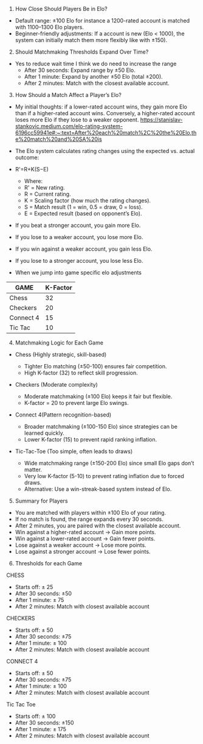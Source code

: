 1. How Close Should Players Be in Elo?
- Default range: ±100 Elo for instance a 1200-rated account is matched with 1100–1300 Elo players.
- Beginner-friendly adjustments: If a account is new (Elo < 1000), the system can initially match them more flexibly like with ±150).

2. Should Matchmaking Thresholds Expand Over Time?
- Yes to reduce wait time I think we do need to increase the range
  - After 30 seconds: Expand range by ±50 Elo.
  - After 1 minute: Expand by another ±50 Elo (total ±200).
  - After 2 minutes: Match with the closest available account.

3. How Should a Match Affect a Player’s Elo?
- My initial thoughts: if a lower-rated account wins, they gain more Elo than if a higher-rated account wins. Conversely, a higher-rated account loses more Elo if they lose to a weaker opponent.
  https://stanislav-stankovic.medium.com/elo-rating-system-6196cc59941e#:~:text=After%20each%20match%2C%20the%20Elo,the%20match%20and%20SA%20is
- The Elo system calculates rating changes using the expected vs. actual outcome:
- R'=R+K(S−E)
  - Where:
  - R' = New rating. 
  - R = Current rating. 
  - K = Scaling factor (how much the rating changes). 
  - S = Match result (1 = win, 0.5 = draw, 0 = loss). 
  - E = Expected result (based on opponent’s Elo).

- If you beat a stronger account, you gain more Elo. 
- If you lose to a weaker account, you lose more Elo. 
- If you win against a weaker account, you gain less Elo. 
- If you lose to a stronger account, you lose less Elo.

- When we jump into game specific elo adjustments

| GAME      | K-Factor |
|-----------|----------|
| Chess     | 32       |
| Checkers  | 20       |
| Connect 4 | 15       |
| Tic Tac   | 10       |


4. Matchmaking Logic for Each Game
- Chess (Highly strategic, skill-based)
  - Tighter Elo matching (±50-100) ensures fair competition.
  - High K-factor (32) to reflect skill progression.
  
- Checkers (Moderate complexity)
  - Moderate matchmaking (±100 Elo) keeps it fair but flexible.
  - K-factor = 20 to prevent large Elo swings.
- Connect 4(Pattern recognition-based)
  - Broader matchmaking (±100-150 Elo) since strategies can be learned quickly.
  - Lower K-factor (15) to prevent rapid ranking inflation.
- Tic-Tac-Toe (Too simple, often leads to draws)
  - Wide matchmaking range (±150-200 Elo) since small Elo gaps don’t matter.
  - Very low K-factor (5-10) to prevent rating inflation due to forced draws.
  - Alternative: Use a win-streak-based system instead of Elo.

5. Summary for Players
- You are matched with players within ±100 Elo of your rating.
- If no match is found, the range expands every 30 seconds.
- After 2 minutes, you are paired with the closest available account.
- Win against a higher-rated account → Gain more points. 
- Win against a lower-rated account → Gain fewer points. 
- Lose against a weaker account → Lose more points. 
- Lose against a stronger account → Lose fewer points.



6. Thresholds for each Game



CHESS
- Starts off: ± 25
- After 30 seconds: ±50
- After 1 minute: ± 75
- After 2 minutes: Match with closest available account

CHECKERS
- Starts off: ± 50
- After 30 seconds: ±75
- After 1 minute: ± 100
- After 2 minutes: Match with closest available account

CONNECT 4
- Starts off: ± 50
- After 30 seconds: ±75
- After 1 minute: ± 100
- After 2 minutes: Match with closest available account 

Tic Tac Toe
- Starts off: ± 100
- After 30 seconds: ±150
- After 1 minute: ± 175
- After 2 minutes: Match with closest available account 
